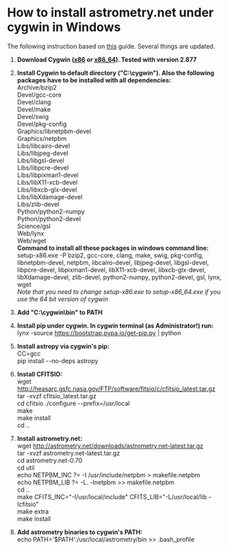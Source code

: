 # How to install astrometry.net under cygwin in Windows

The following instruction based on [this](https://sites.google.com/site/jmastronomy/Software/astrometry-net-setup) guide. Several things are updated.

1. **Download Cygwin ([x86](https://www.cygwin.com/setup-x86.exe) or [x86_64](https://www.cygwin.com/setup-x86.exe)). Tested with version 2.877**

2. **Install Cygwin to default directory ("C:\cygwin"). Also the following packages have to be installed with all dependencies:**  
Archive/bzip2  
Devel/gcc-core  
Devel/clang  
Devel/make  
Devel/swig  
Devel/pkg-config  
Graphics/libnetpbm-devel  
Graphics/netpbm  
Libs/libcairo-devel  
Libs/libjpeg-devel  
Libs/libgsl-devel  
Libs/libpcre-devel  
Libs/libpixman1-devel  
Libs/libX11-xcb-devel  
Libs/libxcb-glx-devel  
Libs/libXdamage-devel  
Libs/zlib-devel  
Python/python2-numpy  
Python/python2-devel  
Science/gsl  
Web/lynx  
Web/wget  
**Command to install all these packages in windows command line:**  
setup-x86.exe -P bzip2, gcc-core, clang, make, swig, pkg-config, libnetpbm-devel, netpbm, libcairo-devel, libjpeg-devel, libgsl-devel, libpcre-devel, libpixman1-devel, libX11-xcb-devel, libxcb-glx-devel, libXdamage-devel, zlib-devel, python2-numpy, python2-devel, gsl, lynx, wget  
*Note that you need to change setup-x86.exe to setup-x86_64.exe if you use the 64 bit version of cygwin*

3. **Add "C:\cygwin\bin" to PATH** 

4. **Install pip under cygwin. In cygwin terminal (as Administrator!) run:**  
lynx -source https://bootstrap.pypa.io/get-pip.py | python

5. **Install astropy via cygwin's pip:**  
CC=gcc  
pip install --no-deps astropy

6. **Install CFITSIO:**  
wget http://heasarc.gsfc.nasa.gov/FTP/software/fitsio/c/cfitsio_latest.tar.gz  
tar -xvzf cfitsio_latest.tar.gz  
cd cfitsio
./configure --prefix=/usr/local  
make  
make install  
cd ..

7. **Install astrometry.net:**  
wget http://astrometry.net/downloads/astrometry.net-latest.tar.gz  
tar -xvzf astrometry.net-latest.tar.gz  
cd astrometry.net-0.70  
cd util  
echo NETPBM_INC ?= -I /usr/include/netpbm > makefile.netpbm  
echo NETPBM_LIB ?= -L. -lnetpbm >> makefile.netpbm  
cd ..  
make CFITS_INC="-I/usr/local/include" CFITS_LIB="-L/usr/local/lib -lcfitsio"  
make extra  
make install

8. **Add astrometry binaries to cygwin's PATH:**  
echo PATH='$PATH':/usr/local/astrometry/bin >> .bash_profile